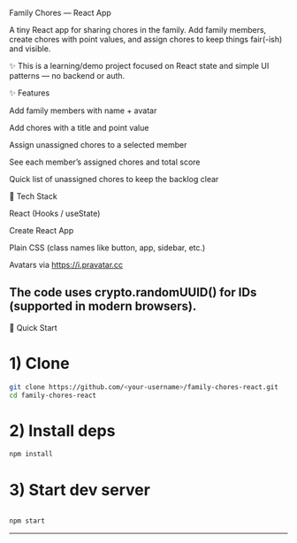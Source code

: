 Family Chores — React App

A tiny React app for sharing chores in the family. Add family members, create chores with point values, and assign chores to keep things fair(-ish) and visible.

✨ This is a learning/demo project focused on React state and simple UI patterns — no backend or auth.

✨ Features

Add family members with name + avatar

Add chores with a title and point value

Assign unassigned chores to a selected member

See each member’s assigned chores and total score

Quick list of unassigned chores to keep the backlog clear

🧩 Tech Stack

React (Hooks / useState)

Create React App 

Plain CSS (class names like button, app, sidebar, etc.)

Avatars via https://i.pravatar.cc

The code uses crypto.randomUUID() for IDs (supported in modern browsers).
---

🚀 Quick Start
# 1) Clone
```bash
git clone https://github.com/<your-username>/family-chores-react.git
cd family-chores-react
```
# 2) Install deps
```bash
npm install
```

# 3) Start dev server
```bash

npm start
```

---
